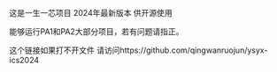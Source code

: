这是一生一芯项目 2024年最新版本 供开源使用

能够运行PA1和PA2大部分项目，若有问题请指正。

这个链接如果打不开文件 请访问https://github.com/qingwanruojun/ysyx-ics2024
